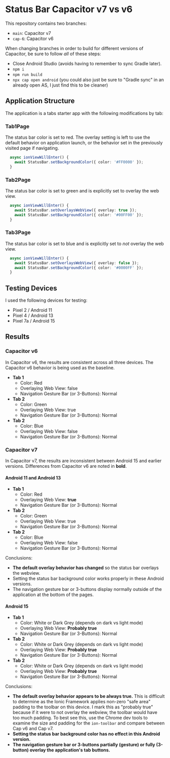 # Status Bar Capacitor v7 vs v6

This repository contains two branches:

- `main`: Capacitor v7
- `cap-6`: Capacitor v6

When changing branches in order to build for different versions of Capacitor, be sure to follow _all_ of these steps:

- Close Android Studio (avoids having to remember to sync Gradle later).
- `npm i`
- `npm run build`
- `npx cap open android` (you could also just be sure to "Gradle sync" in an already open AS, I just find this to be cleaner)

## Application Structure

The application is a tabs starter app with the following modifications by tab:

### Tab1Page

The status bar color is set to red. The overlay setting is left to use the default behavior on application launch, or the behavior
set in the previously visited page if navigating.

```typescript
  async ionViewWillEnter() {
    await StatusBar.setBackgroundColor({ color: '#FF0000' });
  }
```

### Tab2Page

The status bar color is set to green and is explicitly set to overlay the web view.

```typescript
  async ionViewWillEnter() {
    await StatusBar.setOverlaysWebView({ overlay: true });
    await StatusBar.setBackgroundColor({ color: '#00FF00' });
  }
```

### Tab3Page

The status bar color is set to blue and is explicitly set to _not_ overlay the web view.

```typescript
  async ionViewWillEnter() {
    await StatusBar.setOverlaysWebView({ overlay: false });
    await StatusBar.setBackgroundColor({ color: '#0000FF' });
  }
```

## Testing Devices

I used the following devices for testing:

- Pixel 2 / Android 11
- Pixel 4 / Android 13
- Pixel 7a / Android 15

## Results

### Capacitor v6

In Capacitor v6, the results are consistent across all three devices. The Capacitor v6 behavior is being used as the baseline.

- **Tab 1**
  - Color: Red
  - Overlaying Web View: false
  - Navigation Gesture Bar (or 3-Buttons): Normal
- **Tab 2**
  - Color: Green
  - Overlaying Web View: true
  - Navigation Gesture Bar (or 3-Buttons): Normal
- **Tab 2**
  - Color: Blue
  - Overlaying Web View: false
  - Navigation Gesture Bar (or 3-Buttons): Normal

### Capacitor v7

In Capacitor v7, the results are inconsistent between Android 15 and earlier versions. Differences from Capacitor v6 are noted in **bold**.

#### Android 11 and Android 13

- **Tab 1**
  - Color: Red
  - Overlaying Web View: **true**
  - Navigation Gesture Bar (or 3-Buttons): Normal
- **Tab 2**
  - Color: Green
  - Overlaying Web View: true
  - Navigation Gesture Bar (or 3-Buttons): Normal
- **Tab 2**
  - Color: Blue
  - Overlaying Web View: false
  - Navigation Gesture Bar (or 3-Buttons): Normal

Conclusions:

- **The default overlay behavior has changed** so the status bar overlays the webview.
- Setting the status bar background color works properly in these Android versions.
- The navigation gesture bar or 3-buttons display normally outside of the application at the bottom of the pages.

#### Android 15

- **Tab 1**
  - Color: White or Dark Grey (depends on dark vs light mode)
  - Overlaying Web View: **Probably true**
  - Navigation Gesture Bar (or 3-Buttons): Normal
- **Tab 2**
  - Color: White or Dark Grey (depends on dark vs light mode)
  - Overlaying Web View: **Probably true**
  - Navigation Gesture Bar (or 3-Buttons): Normal
- **Tab 2**
  - Color: White or Dark Grey (depends on dark vs light mode)
  - Overlaying Web View: **Probably true**
  - Navigation Gesture Bar (or 3-Buttons): Normal

Conclusions:

- **The default overlay behavior appears to be always true.** This is difficult to determine as the Ionic Framework applies non-zero "safe area" padding
  to the toolbar on this device. I mark this as "probably true" because if it were to not overlay the webview, the toolbar would have too much padding.
  To best see this, use the Chrome dev tools to examine the size and padding for the `ion-toolbar` and compare between Cap v6 and Cap v7.
- **Setting the status bar background color has no effect in this Android version.**
- **The navigation gesture bar or 3-buttons partially (gesture) or fully (3-button) overlay the application's tab buttons.**
